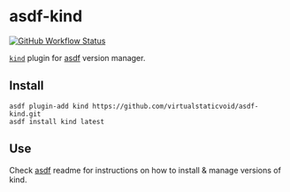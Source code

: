 # asdf-kind

[![GitHub Workflow Status](https://img.shields.io/github/workflow/status/virtualstaticvoid/asdf-kind/Main%20Workflow?style=flat-square)](https://github.com/virtualstaticvoid/asdf-kind/actions)

[`kind`][util] plugin for [asdf](https://github.com/asdf-vm/asdf) version manager.

## Install

```
asdf plugin-add kind https://github.com/virtualstaticvoid/asdf-kind.git
asdf install kind latest
```

## Use

Check [asdf](https://github.com/asdf-vm/asdf) readme for instructions on how to install & manage versions of kind.

[util]: https://github.com/kubernetes-sigs/kind
